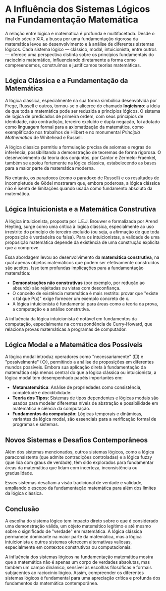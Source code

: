 # A Influência dos Sistemas Lógicos na Fundamentação Matemática

A relação entre lógica e matemática é profunda e multifacetada. Desde o final do século XIX, a busca por uma fundamentação rigorosa da matemática levou ao desenvolvimento e à análise de diferentes sistemas lógicos. Cada sistema lógico — clássico, modal, intuicionista, entre outros — oferece uma perspectiva distinta sobre os princípios fundamentais do raciocínio matemático, influenciando diretamente a forma como compreendemos, construímos e justificamos teorias matemáticas.

## Lógica Clássica e a Fundamentação da Matemática

A lógica clássica, especialmente na sua forma simbólica desenvolvida por Frege, Russell e outros, tornou-se o alicerce do chamado **logicismo**: a ideia de que toda a matemática pode ser reduzida a princípios lógicos. O sistema de lógica de predicados de primeira ordem, com seus princípios de identidade, não contradição, terceiro excluído e dupla negação, foi adotado como linguagem formal para a axiomatização da matemática, como exemplificado nos trabalhos de Hilbert e no monumental _Principia Mathematica_ de Whitehead e Russell.

A lógica clássica permitiu a formulação precisa de axiomas e regras de inferência, possibilitando a demonstração de teoremas de forma rigorosa. O desenvolvimento da teoria dos conjuntos, por Cantor e Zermelo-Fraenkel, também se apoiou fortemente na lógica clássica, estabelecendo as bases para a maior parte da matemática moderna.

No entanto, os paradoxos (como o paradoxo de Russell) e os resultados de incompletude de Gödel mostraram que, embora poderosa, a lógica clássica não é isenta de limitações quando usada como fundamento absoluto da matemática.

## Lógica Intuicionista e a Matemática Construtiva

A lógica intuicionista, proposta por L.E.J. Brouwer e formalizada por Arend Heyting, surge como uma crítica à lógica clássica, especialmente ao uso irrestrito do princípio do terceiro excluído (ou seja, a afirmação de que toda proposição é verdadeira ou falsa). Para os intuicionistas, a validade de uma proposição matemática depende da existência de uma construção explícita que a comprove.

Essa abordagem levou ao desenvolvimento da **matemática construtiva**, na qual apenas objetos matemáticos que podem ser efetivamente construídos são aceitos. Isso tem profundas implicações para a fundamentação matemática:

- **Demonstrações não construtivas** (por exemplo, por redução ao absurdo) são rejeitadas ou vistas com desconfiança.
- O conceito de existência matemática é mais restrito: provar que "existe x tal que P(x)" exige fornecer um exemplo concreto de x.
- A lógica intuicionista é fundamental para áreas como a teoria da prova, a computação e a análise construtiva.

A influência da lógica intuicionista é notável em fundamentos da computação, especialmente na correspondência de Curry-Howard, que relaciona provas matemáticas a programas de computador.

## Lógica Modal e a Matemática dos Possíveis

A lógica modal introduz operadores como "necessariamente" (□) e "possivelmente" (◇), permitindo a análise de proposições em diferentes mundos possíveis. Embora sua aplicação direta à fundamentação da matemática seja menos central do que a lógica clássica ou intuicionista, a lógica modal tem desempenhado papéis importantes em:

- **Metamatemática**: Análise de propriedades como consistência, completude e decidibilidade.
- **Teoria dos Tipos**: Sistemas de tipos dependentes e lógicas modais são usados para modelar diferentes níveis de abstração e possibilidade em matemática e ciência da computação.
- **Fundamentos da computação**: Lógicas temporais e dinâmicas, variantes da lógica modal, são essenciais para a verificação formal de programas e sistemas.

## Novos Sistemas e Desafios Contemporâneos

Além dos sistemas mencionados, outros sistemas lógicos, como a lógica paraconsistente (que admite contradições controladas) e a lógica fuzzy (que lida com graus de verdade), têm sido explorados para fundamentar áreas da matemática que lidam com incerteza, inconsistência ou gradualidade.

Esses sistemas desafiam a visão tradicional de verdade e validade, ampliando o escopo da fundamentação matemática para além dos limites da lógica clássica.

## Conclusão

A escolha do sistema lógico tem impacto direto sobre o que é considerado uma demonstração válida, um objeto matemático legítimo e até mesmo sobre o significado de "verdade" em matemática. A lógica clássica permanece dominante na maior parte da matemática, mas a lógica intuicionista e outros sistemas oferecem alternativas valiosas, especialmente em contextos construtivos ou computacionais.

A influência dos sistemas lógicos na fundamentação matemática mostra que a matemática não é apenas um corpo de verdades absolutas, mas também um campo dinâmico, sensível às escolhas filosóficas e formais subjacentes ao raciocínio lógico. Assim, compreender os diferentes sistemas lógicos é fundamental para uma apreciação crítica e profunda dos fundamentos da matemática contemporânea.